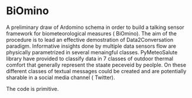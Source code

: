 BiOmino
=======

A preliminary draw of   Ardomino schema in order to build a  talking sensor framework for biometeorological measures ( BiOmino).
The aim of the procedure is to lead an effective demostration of Data2Conversation paradigm.
Informative insights done by multiple data sensors flow are physically  parametrized  in several menaingful classes.
PyMeteoSalute library have provided to classify data in 7 classes of outdoor thermal comfort that generally 
represent the staate peceveid by peolple.
On these different classes of textual messages could be  created 
and are potentially sharable in a social media channel ( Twitter).

The code is primitive.





